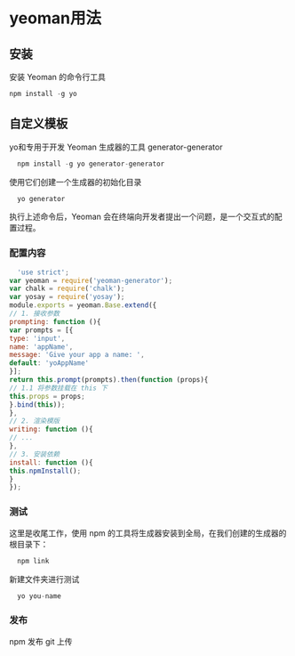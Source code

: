 # yeoman用法

## 安装

安装 Yeoman 的命令行工具   

```javascript
npm install -g yo
```

## 自定义模板

yo和专用于开发 Yeoman 生成器的工具 generator-generator

```javascript
  npm install -g yo generator-generator
```
使用它们创建一个生成器的初始化目录

```javascript
  yo generator
```
执行上述命令后，Yeoman 会在终端向开发者提出一个问题，是一个交互式的配置过程。

### 配置内容

```javascript
  'use strict';
var yeoman = require('yeoman-generator');
var chalk = require('chalk');
var yosay = require('yosay');
module.exports = yeoman.Base.extend({
// 1. 接收参数
prompting: function (){
var prompts = [{
type: 'input',
name: 'appName',
message: 'Give your app a name: ',
default: 'yoAppName'
}];
return this.prompt(prompts).then(function (props){
// 1.1 将参数挂载在 this 下
this.props = props;
}.bind(this));
},
// 2. 渲染模版
writing: function (){
// ...
},
// 3. 安装依赖
install: function (){
this.npmInstall();
}
});
```
### 测试

这里是收尾工作，使用 npm 的工具将生成器安装到全局，在我们创建的生成器的根目录下：

```javascript
  npm link
```
新建文件夹进行测试

```javascript
  yo you-name
```

### 发布

npm 发布
git 上传

